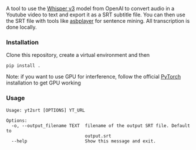 A tool to use the [Whisper v3](https://huggingface.co/openai/whisper-large-v3) model from OpenAI to convert audio in a Youtube video to text and export it as a SRT subtitle file. You can then use the SRT file with tools like [asbplayer](https://github.com/killergerbah/asbplayer) for sentence mining. All transcription is done locally.

### Installation
Clone this repository, create a virtual environment and then 

`pip install .`

Note: if you want to use GPU for interference, follow the official [PyTorch](https://pytorch.org/get-started/locally/) installation to get GPU working

### Usage
```
Usage: yt2srt [OPTIONS] YT_URL

Options:
  -o, --output_filename TEXT  filename of the output SRT file. Default to
                              output.srt
  --help                      Show this message and exit.
```
